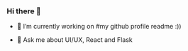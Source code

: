 ### Hi there 👋

<!-- **ParthCheulkar/ParthCheulkar** is a ✨ _special_ ✨ repository because its `README.md` (this file) appears on your GitHub profile. -->



- 🔭 I’m currently working on #my github profile readme :))
<!-- - 🌱 I’m currently learning ... -->
<!-- - 👯 I’m looking to collaborate on ... -->
<!-- - 🤔 I’m looking for help with ... -->
- 💬 Ask me about UI/UX, React and Flask
<!-- - 📫 How to reach me: ... -->
<!-- - 😄 Pronouns: ... -->
<!-- - ⚡ Fun fact: ... -->
